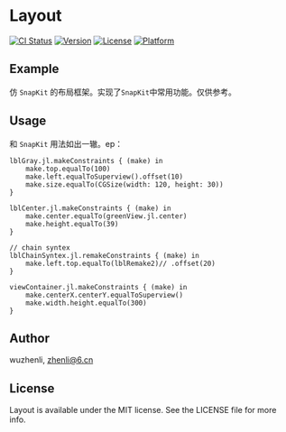 # Layout

[![CI Status](https://img.shields.io/travis/wuzhenli/Layout.svg?style=flat)](https://travis-ci.org/wuzhenli/Layout)
[![Version](https://img.shields.io/cocoapods/v/Layout.svg?style=flat)](https://cocoapods.org/pods/Layout)
[![License](https://img.shields.io/cocoapods/l/Layout.svg?style=flat)](https://cocoapods.org/pods/Layout)
[![Platform](https://img.shields.io/cocoapods/p/Layout.svg?style=flat)](https://cocoapods.org/pods/Layout)

## Example

仿 `SnapKit` 的布局框架。实现了`SnapKit`中常用功能。仅供参考。

## Usage
和 `SnapKit` 用法如出一辙。ep：

```
lblGray.jl.makeConstraints { (make) in
    make.top.equalTo(100)
    make.left.equalToSuperview().offset(10)
    make.size.equalTo(CGSize(width: 120, height: 30))
}

lblCenter.jl.makeConstraints { (make) in
    make.center.equalTo(greenView.jl.center)
    make.height.equalTo(39)
}

// chain syntex
lblChainSyntex.jl.remakeConstraints { (make) in
    make.left.top.equalTo(lblRemake2)// .offset(20)
}

viewContainer.jl.makeConstraints { (make) in
    make.centerX.centerY.equalToSuperview()
    make.width.height.equalTo(300)
}
```

## Author

wuzhenli, zhenli@6.cn

## License

Layout is available under the MIT license. See the LICENSE file for more info.

